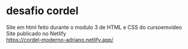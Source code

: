 # desafio cordel
Site em html feito durante o modulo 3 de HTML e CSS do cursoemvideo <br>
Site publicado no Netlify<br>
https://cordel-moderno-adriano.netlify.app/

